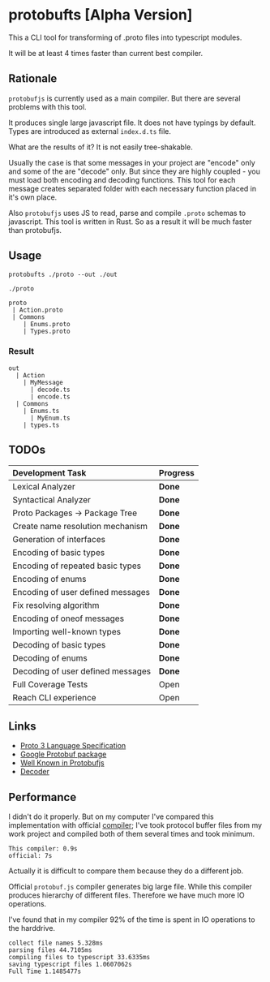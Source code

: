# protobufts [Alpha Version]

This a CLI tool for transforming of .proto files into typescript modules.

It will be at least 4 times faster than current best compiler.

## Rationale

`protobufjs` is currently used as a main compiler. But there are several problems with this tool.

It produces single large javascript file.
It does not have typings by default.
Types are introduced as external `index.d.ts` file.

What are the results of it? It is not easily tree-shakable.

Usually the case is that some messages in your project are "encode" only and some of the are "decode" only. But since they are highly coupled - you must load both encoding and decoding functions. This tool for each message creates separated folder with each necessary function placed in it's own place.

Also `protobufjs` uses JS to read, parse and compile `.proto` schemas to javascript. This tool is written in Rust. So as a result it will be much faster than protobufjs.

## Usage

```
protobufts ./proto --out ./out
```

`./proto`

```
proto
 | Action.proto
 | Commons
    | Enums.proto
    | Types.proto
```

### Result

```
out
  | Action
    | MyMessage
      | decode.ts
      | encode.ts
  | Commons
    | Enums.ts
      | MyEnum.ts
    | types.ts
```

## TODOs

| Development Task                  | Progress |
| :-------------------------------- | :------- |
| Lexical Analyzer                  | **Done** |
| Syntactical Analyzer              | **Done** |
| Proto Packages -> Package Tree    | **Done** |
| Create name resolution mechanism  | **Done** |
| Generation of interfaces          | **Done** |
| Encoding of basic types           | **Done** |
| Encoding of repeated basic types  | **Done** |
| Encoding of enums                 | **Done** |
| Encoding of user defined messages | **Done** |
| Fix resolving algorithm           | **Done** |
| Encoding of oneof messages        | **Done** |
| Importing well-known types        | **Done** |
| Decoding of basic types           | **Done** |
| Decoding of enums                 | **Done** |
| Decoding of user defined messages | **Done** |
| Full Coverage Tests               | Open     |
| Reach CLI experience              | Open     |

## Links 

- [Proto 3 Language Specification](https://developers.google.com/protocol-buffers/docs/reference/proto3-spec)
- [Google Protobuf package](https://developers.google.com/protocol-buffers/docs/reference/google.protobuf)
- [Well Known in Protobufjs](https://github.com/protobufjs/protobuf.js/blob/master/src/common.js)
- [Decoder](https://github.com/protobufjs/protobuf.js/blob/master/src/decoder.js)

## Performance

I didn't do it properly. But on my computer I've compared this implementation with official [compiler](https://github.com/protobufjs);
I've took protocol buffer files from my work project and compiled both of them several times and took minimum.

```
This compiler: 0.9s
official: 7s
```

Actually it is difficult to compare them because they do a different job.

Official `protobuf.js` compiler generates big large file. While this compiler produces hierarchy of different files. Therefore we have much more IO operations.

I've found that in my compiler 92% of the time is spent in IO operations to the harddrive.

```
collect file names 5.328ms
parsing files 44.7105ms
compiling files to typescript 33.6335ms
saving typescript files 1.0607062s
Full Time 1.1485477s
```

